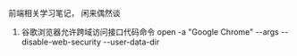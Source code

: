 前端相关学习笔记， 闲来偶然谈
1. 谷歌浏览器允许跨域访问接口代码命令  open -a "Google Chrome" --args --disable-web-security  --user-data-dir


